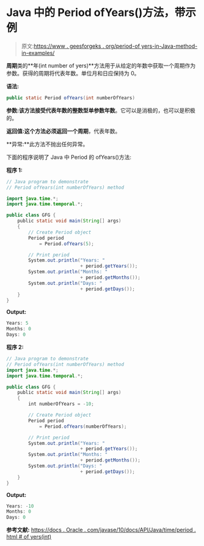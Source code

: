 # Java 中的 Period ofYears()方法，带示例

> 原文:[https://www . geesforgeks . org/period-of yers-in-Java-method-in-examples/](https://www.geeksforgeeks.org/period-ofyears-method-in-java-with-examples/)

**周期**类的**年(int number of yers)**方法用于从给定的年数中获取一个周期作为参数。获得的周期将代表年数。单位月和日应保持为 0。

**语法:**

```java
public static Period ofYears(int numberOfYears)

```

**参数:**该方法接受代表年数的整数型单参数**年数**。它可以是消极的，也可以是积极的。

**返回值:**这个方法必须返回一个**周期**，代表年数。

**异常:**此方法不抛出任何异常。

下面的程序说明了 Java 中 Period 的 ofYears()方法:

**程序 1:**

```java
// Java program to demonstrate
// Period ofYears(int numberOfYears) method

import java.time.*;
import java.time.temporal.*;

public class GFG {
    public static void main(String[] args)
    {
        // Create Period object
        Period period
            = Period.ofYears(5);

        // Print period
        System.out.println("Years: "
                           + period.getYears());
        System.out.println("Months: "
                           + period.getMonths());
        System.out.println("Days: "
                           + period.getDays());
    }
}
```

**Output:**

```java
Years: 5
Months: 0
Days: 0

```

**程序 2:**

```java
// Java program to demonstrate
// Period ofYears(int numberOfYears) method
import java.time.*;
import java.time.temporal.*;

public class GFG {
    public static void main(String[] args)
    {
        int numberOfYears = -10;

        // Create Period object
        Period period
            = Period.ofYears(numberOfYears);

        // Print period
        System.out.println("Years: "
                           + period.getYears());
        System.out.println("Months: "
                           + period.getMonths());
        System.out.println("Days: "
                           + period.getDays());
    }
}
```

**Output:**

```java
Years: -10
Months: 0
Days: 0

```

**参考文献:**
[https://docs . Oracle . com/javase/10/docs/API/Java/time/period . html # of yers(int)](https://docs.oracle.com/javase/10/docs/api/java/time/Period.html#ofYears(int))
